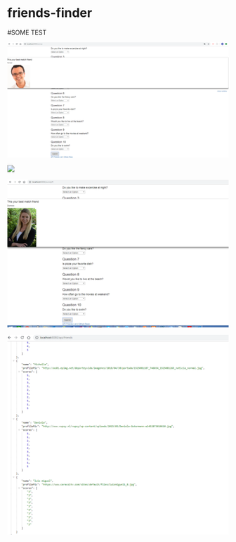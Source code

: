 # friends-finder




#SOME TEST


![](screenshoots/test1.PNG)

![](screenshoots/test2PNG)

![](screenshoots/test3.PNG)

![](screenshoots/test4.PNG)


